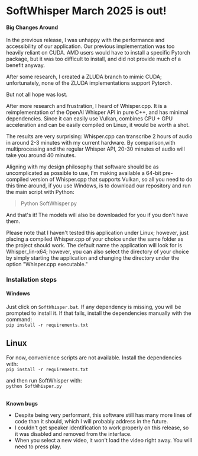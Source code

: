 # SoftWhisper March 2025 is out!

**Big Changes Around**
<br> <br>
In the previous release, I was unhappy with the performance and accessibility of our application. Our previous implementation was too heavily reliant on CUDA. 
AMD users would have to install a specific Pytorch package, but it was too difficult to install, and did not provide much of a benefit anyway.

After some research, I created a ZLUDA branch to mimic CUDA; unfortunately, none of the ZLUDA implementations support Pytorch. 

But not all hope was lost.

After more research and frustration, I heard of Whisper.cpp. It is a reimplementation of the OpenAI Whisper API in pure C++, and has minimal dependencies. 
Since it can easily use Vulkan, combines CPU + GPU acceleration and can be easily compiled on Linux, it would be worth a shot.

The results are very surprising: Whisper.cpp can transcribe 2 hours of audio in around 2-3 minutes with my current hardware. 
By comparison,with multiprocessing and the regular Whisper API, 20-30 minutes of audio will take you around 40 minutes.

Aligning with my design philosophy that software should be as uncomplicated as possible to use, I'm making available a 64-bit pre-compiled version of Whisper.cpp
that supports Vulkan, so all you need to do this time around, if you use Windows, is to download our repository and run the main script with Python:

> Python SoftWhisper.py

And that's it! The models will also be downloaded for you if you don't have them.

Please note that I haven't tested this application under Linux; however, just placing a compiled Whisper.cpp of your choice under the same folder
as the project should work. The default name the application will look for is Whisper_lin-x64; however, you can also select the directory of your choice
by simply starting the application and changing the directory under the option "Whisper.cpp executable."

### Installation steps
#### Windows

Just click on `SoftWhisper.bat`. If any dependency is missing, you will be prompted to install it.
If that fails, install the dependencies manually with the command:
<br>
`pip install -r requirements.txt`

## Linux
For now, convenience scripts are not available. 
Install the dependencies with:
<br>
`pip install -r requirements.txt`

and then run SoftWhisper with:
<br>
`python SoftWhisper.py`
<br><br>


**Known bugs**

- Despite being very performant, this software still has many more lines of code than it should, which I will probably address in the future. 
- I couldn't get speaker identification to work properly on this release, so it was disabled and removed from the interface.
- When you select a new video, it won't load the video right away. You will need to press play.
